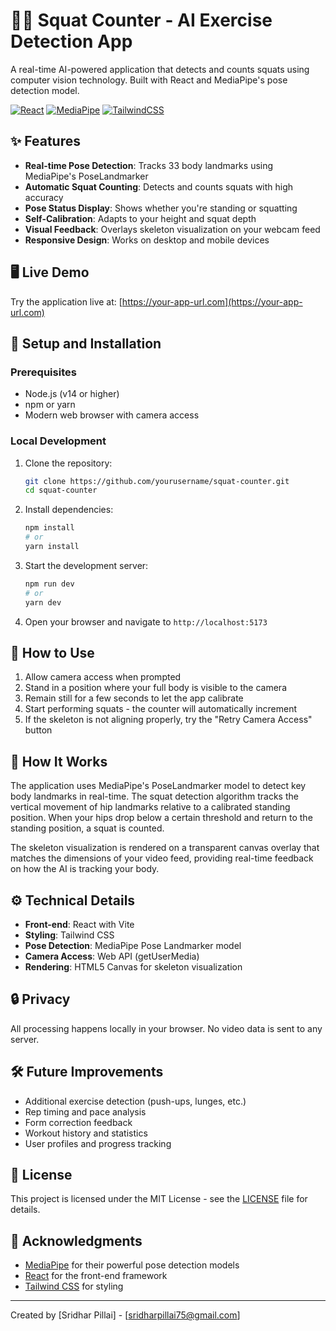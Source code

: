 # 🏋️‍♂️ Squat Counter - AI Exercise Detection App

A real-time AI-powered application that detects and counts squats using computer vision technology. Built with React and MediaPipe's pose detection model.

[![React](https://img.shields.io/badge/React-20232A?style=for-the-badge&logo=react&logoColor=61DAFB)](https://reactjs.org/)
[![MediaPipe](https://img.shields.io/badge/MediaPipe-F54242?style=for-the-badge&logo=google&logoColor=white)](https://mediapipe.dev/)
[![TailwindCSS](https://img.shields.io/badge/Tailwind_CSS-38B2AC?style=for-the-badge&logo=tailwind-css&logoColor=white)](https://tailwindcss.com/)

## ✨ Features

- **Real-time Pose Detection**: Tracks 33 body landmarks using MediaPipe's PoseLandmarker
- **Automatic Squat Counting**: Detects and counts squats with high accuracy
- **Pose Status Display**: Shows whether you're standing or squatting
- **Self-Calibration**: Adapts to your height and squat depth
- **Visual Feedback**: Overlays skeleton visualization on your webcam feed
- **Responsive Design**: Works on desktop and mobile devices

## 🖥️ Live Demo

Try the application live at: [https://your-app-url.com](https://your-app-url.com)

## 🔧 Setup and Installation

### Prerequisites
- Node.js (v14 or higher)
- npm or yarn
- Modern web browser with camera access

### Local Development

1. Clone the repository:
   ```bash
   git clone https://github.com/yourusername/squat-counter.git
   cd squat-counter
   ```

2. Install dependencies:
   ```bash
   npm install
   # or
   yarn install
   ```

3. Start the development server:
   ```bash
   npm run dev
   # or
   yarn dev
   ```

4. Open your browser and navigate to `http://localhost:5173`

## 📱 How to Use

1. Allow camera access when prompted
2. Stand in a position where your full body is visible to the camera
3. Remain still for a few seconds to let the app calibrate
4. Start performing squats - the counter will automatically increment
5. If the skeleton is not aligning properly, try the "Retry Camera Access" button

## 🧠 How It Works

The application uses MediaPipe's PoseLandmarker model to detect key body landmarks in real-time. The squat detection algorithm tracks the vertical movement of hip landmarks relative to a calibrated standing position. When your hips drop below a certain threshold and return to the standing position, a squat is counted.

The skeleton visualization is rendered on a transparent canvas overlay that matches the dimensions of your video feed, providing real-time feedback on how the AI is tracking your body.

## ⚙️ Technical Details

- **Front-end**: React with Vite
- **Styling**: Tailwind CSS
- **Pose Detection**: MediaPipe Pose Landmarker model
- **Camera Access**: Web API (getUserMedia)
- **Rendering**: HTML5 Canvas for skeleton visualization

## 🔒 Privacy

All processing happens locally in your browser. No video data is sent to any server.

## 🛠️ Future Improvements

- Additional exercise detection (push-ups, lunges, etc.)
- Rep timing and pace analysis
- Form correction feedback
- Workout history and statistics
- User profiles and progress tracking

## 📄 License

This project is licensed under the MIT License - see the [LICENSE](LICENSE) file for details.

## 🙌 Acknowledgments

- [MediaPipe](https://mediapipe.dev/) for their powerful pose detection models
- [React](https://reactjs.org/) for the front-end framework
- [Tailwind CSS](https://tailwindcss.com/) for styling

---

Created by [Sridhar Pillai] - [sridharpillai75@gmail.com]
